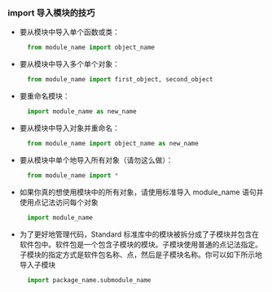 ### import 导入模块的技巧

- 要从模块中导入单个函数或类：

  ```python
    from module_name import object_name
  ```

- 要从模块中导入多个单个对象：

  ```python
    from module_name import first_object, second_object
  ```

- 要重命名模块：

  ```python
    import module_name as new_name
  ```

- 要从模块中导入对象并重命名：

  ```python
    from module_name import object_name as new_name
  ```

- 要从模块中单个地导入所有对象（请勿这么做）：

  ```python
    from module_name import *
  ```

- 如果你真的想使用模块中的所有对象，请使用标准导入 module_name 语句并使用点记法访问每个对象

  ```python
    import module_name
  ```

- 为了更好地管理代码，Standard 标准库中的模块被拆分成了子模块并包含在软件包中。软件包是一个包含子模块的模块。子模块使用普通的点记法指定。子模块的指定方式是软件包名称、点，然后是子模块名称。你可以如下所示地导入子模块

  ```python
    import package_name.submodule_name
  ```